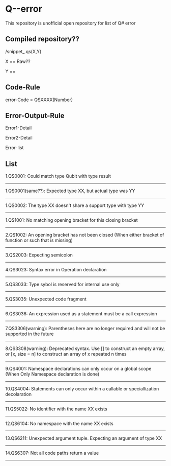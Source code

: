 # Q--error 

This repository is unofficial open repository for list of Q# error 


## Compiled repository??

/snippet_.qs(X,Y)

X == Raw??

Y == 


## Code-Rule

error-Code = QSXXXX(Number)

## Error-Output-Rule

Error1-Detail

Error2-Detail

Error-list


## List

1.QS0001: Could match type Qubit with type result

---

1.QS0001(same??): Expected type XX, but actual type was YY

---

1.QS0002: The type XX doesn't share a support type with type YY

---

1.QS1001: No matching opening bracket for this closing bracket 

---

2.QS1002: An opening bracket has not been closed (When either bracket of function or such that is missing)

---

3.QS2003: Expecting semicolon

---

4.QS3023:  Syntax error in Operation declaration

---

5.QS3033: Type sybol is reserved for internal use only

---

5.QS3035: Unexpected code fragment

---

6.QS3036: An expression used as a statement must be a call expression

---

7.QS3306(warning): Parentheses here are no longer required and will not be supported in the future 

---

8.QS3308(warning): Deprecated syntax. Use [] to construct an empty array, or [x, size = n] to construct an array of x repeated n times

---

9.QS4001: Namespace declarations can only occur on a global scope (When Only Namespace declaration is done)

---

10.QS4004: Statements can only occur within a callable or speciallization decolaration

---

11.QS5022: No identifier with the name XX exists

---

12.QS6104: No namespace with the name XX exists

---

13.QS6211: Unexpected argument tuple. Expecting an argument of type XX

---

14.QS6307: Not all code paths return a value

---
